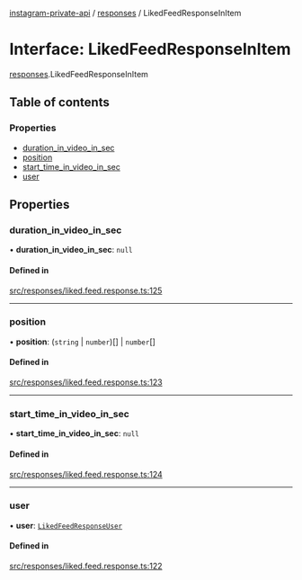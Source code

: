 [instagram-private-api](../../README.md) / [responses](../../modules/responses.md) / LikedFeedResponseInItem

# Interface: LikedFeedResponseInItem

[responses](../../modules/responses.md).LikedFeedResponseInItem

## Table of contents

### Properties

- [duration\_in\_video\_in\_sec](LikedFeedResponseInItem.md#duration_in_video_in_sec)
- [position](LikedFeedResponseInItem.md#position)
- [start\_time\_in\_video\_in\_sec](LikedFeedResponseInItem.md#start_time_in_video_in_sec)
- [user](LikedFeedResponseInItem.md#user)

## Properties

### duration\_in\_video\_in\_sec

• **duration\_in\_video\_in\_sec**: ``null``

#### Defined in

[src/responses/liked.feed.response.ts:125](https://github.com/Nerixyz/instagram-private-api/blob/b3351b9/src/responses/liked.feed.response.ts#L125)

___

### position

• **position**: (`string` \| `number`)[] \| `number`[]

#### Defined in

[src/responses/liked.feed.response.ts:123](https://github.com/Nerixyz/instagram-private-api/blob/b3351b9/src/responses/liked.feed.response.ts#L123)

___

### start\_time\_in\_video\_in\_sec

• **start\_time\_in\_video\_in\_sec**: ``null``

#### Defined in

[src/responses/liked.feed.response.ts:124](https://github.com/Nerixyz/instagram-private-api/blob/b3351b9/src/responses/liked.feed.response.ts#L124)

___

### user

• **user**: [`LikedFeedResponseUser`](LikedFeedResponseUser.md)

#### Defined in

[src/responses/liked.feed.response.ts:122](https://github.com/Nerixyz/instagram-private-api/blob/b3351b9/src/responses/liked.feed.response.ts#L122)
